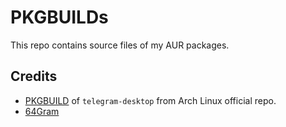 # PKGBUILDs

This repo contains source files of my AUR packages.

## Credits
* [PKGBUILD](https://github.com/archlinux/svntogit-community/blob/master/telegram-desktop/trunk/PKGBUILD) of `telegram-desktop` from Arch Linux official repo.
* [64Gram](https://github.com/TDesktop-x64/tdesktop)
